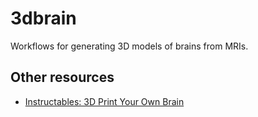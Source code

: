 # 3dbrain
Workflows for generating 3D models of brains from MRIs.

## Other resources

- [Instructables: 3D Print Your Own Brain](https://www.instructables.com/id/3D-print-your-own-brain/)
